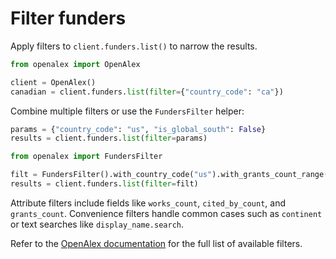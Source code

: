 # Filter funders

Apply filters to `client.funders.list()` to narrow the results.

```python
from openalex import OpenAlex

client = OpenAlex()
canadian = client.funders.list(filter={"country_code": "ca"})
```

Combine multiple filters or use the `FundersFilter` helper:

```python
params = {"country_code": "us", "is_global_south": False}
results = client.funders.list(filter=params)

from openalex import FundersFilter

filt = FundersFilter().with_country_code("us").with_grants_count_range(min_count=100)
results = client.funders.list(filter=filt)
```

Attribute filters include fields like `works_count`, `cited_by_count`, and `grants_count`.
Convenience filters handle common cases such as `continent` or text searches like
`display_name.search`.

Refer to the [OpenAlex documentation](https://docs.openalex.org/api-entities/funders/filter-funders) for the full list of available filters.
